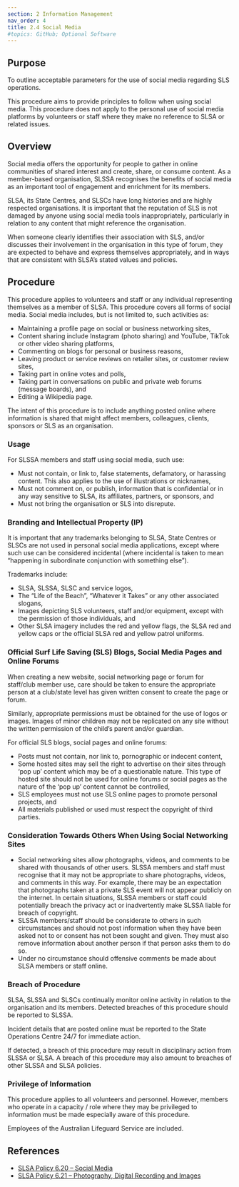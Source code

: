 ```yaml
---
section: 2 Information Management
nav_order: 4
title: 2.4 Social Media
#topics: GitHub; Optional Software
---
```


## Purpose

To outline acceptable parameters for the use of social media regarding SLS operations.

This procedure aims to provide principles to follow when using social media. This procedure does not apply to the personal use of social media platforms by volunteers or staff where they make no reference to SLSA or related issues.

## Overview

Social media offers the opportunity for people to gather in online communities of shared interest and create, share, or consume content. As a member-based organisation, SLSSA recognises the benefits of social media as an important tool of engagement and enrichment for its members.

SLSA, its State Centres, and SLSCs have long histories and are highly respected organisations. It is important that the reputation of SLS is not damaged by anyone using social media tools inappropriately, particularly in relation to any content that might reference the organisation.

When someone clearly identifies their association with SLS, and/or discusses their involvement in the organisation in this type of forum, they are expected to behave and express themselves appropriately, and in ways that are consistent with SLSA’s stated values and policies.

## Procedure

This procedure applies to volunteers and staff or any individual representing themselves as a member of SLSA. This procedure covers all forms of social media. Social media includes, but is not limited to, such activities as:

- Maintaining a profile page on social or business networking sites,
- Content sharing include Instagram (photo sharing) and YouTube, TikTok or other video sharing platforms,
- Commenting on blogs for personal or business reasons,
- Leaving product or service reviews on retailer sites, or customer review sites,
- Taking part in online votes and polls,
- Taking part in conversations on public and private web forums (message boards), and
- Editing a Wikipedia page.

The intent of this procedure is to include anything posted online where information is shared that might affect members, colleagues, clients, sponsors or SLS as an organisation.

### Usage

For SLSSA members and staff using social media, such use:

- Must not contain, or link to, false statements, defamatory, or harassing content. This also applies to the use of illustrations or nicknames,
- Must not comment on, or publish, information that is confidential or in any way sensitive to SLSA, its affiliates, partners, or sponsors, and
- Must not bring the organisation or SLS into disrepute.

### Branding and Intellectual Property (IP)

It is important that any trademarks belonging to SLSA, State Centres or SLSCs are not used in personal social media applications, except where such use can be considered incidental (where incidental is taken to mean “happening in subordinate conjunction with something else”).

Trademarks include:

- SLSA, SLSSA, SLSC and service logos,
- The “Life of the Beach”, “Whatever it Takes” or any other associated slogans,
- Images depicting SLS volunteers, staff and/or equipment, except with the permission of those individuals, and
- Other SLSA imagery includes the red and yellow flags, the SLSA red and yellow caps or the official SLSA red and yellow patrol uniforms.

### Official Surf Life Saving (SLS) Blogs, Social Media Pages and Online Forums

When creating a new website, social networking page or forum for staff/club member use, care should be taken to ensure the appropriate person at a club/state level has given written consent to create the page or forum.

Similarly, appropriate permissions must be obtained for the use of logos or images. Images of minor children may not be replicated on any site without the written permission of the child’s parent and/or guardian.

For official SLS blogs, social pages and online forums:

- Posts must not contain, nor link to, pornographic or indecent content,
- Some hosted sites may sell the right to advertise on their sites through ‘pop up’ content which may be of a questionable nature. This type of hosted site should not be used for online forums or social pages as the nature of the ‘pop up’ content cannot be controlled,
- SLS employees must not use SLS online pages to promote personal projects, and
- All materials published or used must respect the copyright of third parties.

### Consideration Towards Others When Using Social Networking Sites

- Social networking sites allow photographs, videos, and comments to be shared with thousands of other users. SLSSA members and staff must recognise that it may not be appropriate to share photographs, videos, and comments in this way. For example, there may be an expectation that photographs taken at a private SLS event will not appear publicly on the internet. In certain situations, SLSSA members or staff could potentially breach the privacy act or inadvertently make SLSSA liable for breach of copyright.
- SLSSA members/staff should be considerate to others in such circumstances and should not post information when they have been asked not to or consent has not been sought and given. They must also remove information about another person if that person asks them to do so.
- Under no circumstance should offensive comments be made about SLSA members or staff online.

### Breach of Procedure

SLSA, SLSSA and SLSCs continually monitor online activity in relation to the organisation and its members. Detected breaches of this procedure should be reported to SLSSA.

Incident details that are posted online must be reported to the State Operations Centre 24/7 for immediate action.

If detected, a breach of this procedure may result in disciplinary action from SLSSA or SLSA. A breach of this procedure may also amount to breaches of other SLSSA and SLSA policies.

### Privilege of Information

This procedure applies to all volunteers and personnel. However, members who operate in a capacity / role where they may be privileged to information must be made especially aware of this procedure.

Employees of the Australian Lifeguard Service are included.

## References

- [SLSA Policy 6.20 – Social Media](https://members.sls.com.au/members/document_library/1/media/943)
- [SLSA Policy 6.21 – Photography, Digital Recording and Images](https://members.sls.com.au/members/document_library/1/media/944)